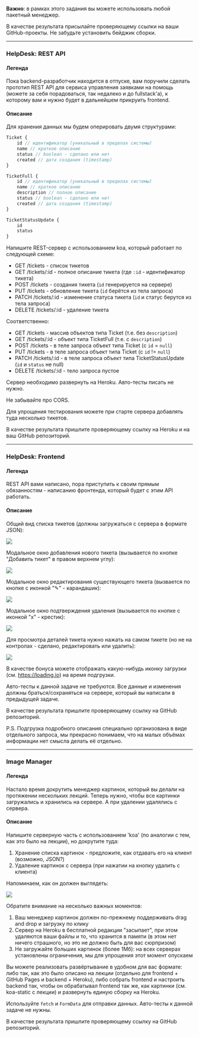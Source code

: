 **Важно**: в рамках этого задания вы можете использовать любой пакетный менеджер.

В качестве результата присылайте проверяющему ссылки на ваши GitHub-проекты. Не забудьте установить бейджик сборки.

---

### HelpDesk: REST API

#### Легенда

Пока backend-разработчик находится в отпуске, вам поручили сделать прототип REST API для сервиса управления заявками на помощь (можете за себя порадоваться, так недалеко и до fullstack'а), к которому вам и нужно будет в дальнейшем прикруить frontend.

#### Описание

Для хранения данных мы будем оперировать двумя структурами:
```javascript
Ticket {
    id // идентификатор (уникальный в пределах системы)
    name // краткое описание
    status // boolean - сделано или нет
    created // дата создания (timestamp)
}

TicketFull {
    id // идентификатор (уникальный в пределах системы)
    name // краткое описание
    description // полное описание
    status // boolean - сделано или нет
    created // дата создания (timestamp)
}

TicketStatusUpdate {
    id
    status
}
```

Напишите REST-сервер с использованием koa, который работает по следующей схеме:
* GET    /tickets     - список тикетов
* GET    /tickets/:id - полное описание тикета (где `:id` - идентификатор тикета)
* POST   /tickets     - создания тикета (`id` генерируется на сервере)
* PUT    /tickets     - обновление тикета (`id` берётся из тела запроса)
* PATCH  /tickets/:id - изменение статуса тикета (`id` и статус берутся из тела запроса)
* DELETE /tickets/:id - удаление тикета

Соответственно:
* GET    /tickets     - массив объектов типа Ticket (т.е. без `description`)
* GET    /tickets/:id - объект типа TicketFull (т.е. с `description`)
* POST   /tickets     - в теле запроса объект типа Ticket (с `id` = `null`)
* PUT    /tickets     - в теле запроса объект типа Ticket (с `id` != `null`)
* PATCH  /tickets/:id - в теле запроса объект типа TicketStatusUpdate (`id` и `status` не null)
* DELETE /tickets/:id - тело запроса пустое

Сервер необходимо развернуть на Heroku. Авто-тесты писать не нужно.

Не забывайте про CORS.

Для упрощения тестирования можете при старте сервера добавлять туда несколько тикетов.

В качестве результата пришлите проверяющему ссылку на Heroku и на ваш GitHub репозиторий.

---

### HelpDesk: Frontend

#### Легенда

REST API вами написано, пора приступить к своим прямым обязанностям - написанию фронтенда, который будет с этим API работать.

#### Описание

Общий вид списка тикетов (должны загружаться с сервера в формате JSON):

![](https://i.imgur.com/dBjvnAn.png)

Модальное окно добавления нового тикета (вызывается по кнопке "Добавить тикет" в правом верхнем углу):

![](https://i.imgur.com/MFG7YTb.png)

Модальное окно редактирования существующего тикета (вызвается по кнопке с иконкой "✎" - карандашик):

![](https://i.imgur.com/2JSNBde.png)

Модальное окно подтверждения удаления (вызывается по кнопке с иконкой "x" - крестик):

![](https://i.imgur.com/s4Jb4GQ.png)

Для просмотра деталей тикета нужно нажать на самом тикете (но не на контролах - сделано, редактировать или удалить):

![](https://i.imgur.com/VvsA9hq.png)

В качестве бонуса можете отображать какую-нибудь иконку загрузки (см. https://loading.io) на время подгрузки.

Авто-тесты к данной задаче не требуются. Все данные и изменения должны браться/сохраняться на сервере, который вы написали в предыдущей задаче.

В качестве результата пришлите проверяющему ссылку на GitHub репозиторий.

P.S. Подгрузка подробного описания специально организована в виде отдельного запроса, мы прекрасно понимаем, что на малых объёмах информации нет смысла делать её отдельно.

---

### Image Manager

#### Легенда

Настало время докрутить менеджер картинок, который вы делали на протяжении нескольких лекций. Теперь нужно, чтобы все картинки загружались и хранились на сервере. А при удалении удалялись с сервера.

#### Описание

Напишите серверную часть с использованием 'koa' (по аналогии с тем, как это было на лекции), но докрутите туда:
1. Хранение списка картинок - предложите, как отдавать его на клиент (возможно, JSON?)
1. Удаление картинок с сервера (при нажатии на кнопку удалить с клиента)

Напоминаем, как он должен выглядеть:

![](https://i.imgur.com/n5V1jba.png)

Обратите внимание на несколько важных моментов:
1. Ваш менеджер картинок должен по-прежнему поддерживать drag and drop и загрузку по клику
1. Сервер на Heroku в бесплатной редакции "засыпает", при этом удаляются ваши файлы и то, что хранится в памяти (в этом нет ничего страшного, но это не должно быть для вас сюрпризом)
1. Не загружайте больших картинок (более 1Мб): на всех серверах установлены ограничения, мы для упрощения этот момент опускаем

Вы можете реализовать развёртывание в удобном для вас формате: либо так, как это было описано на лекции (отдельно для frontend + GitHub Pages и backend + Heroku), либо собрать frontend и настроить backend так, чтобы он обрабатывал frontend так же, как картинки (см. koa-static с лекции) и развернуть единую сборку на Heroku.

Используйте `fetch` и `FormData` для отправки данных. Авто-тесты к данной задаче не нужны.

В качестве результата пришлите проверяющему ссылку на GitHub репозиторий.
